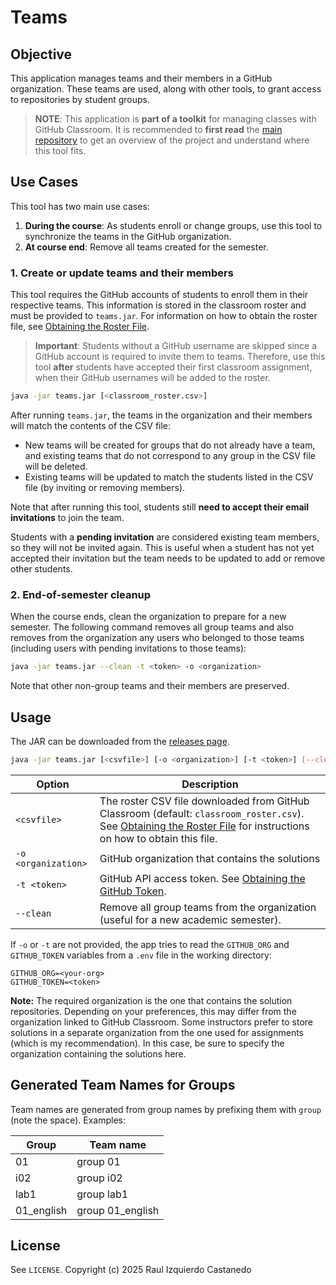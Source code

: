 # Teams

## Objective

This application manages teams and their members in a GitHub organization. These teams are used, along with other tools, to grant access to repositories by student groups.

> **NOTE**: This application is **part of a toolkit** for managing classes with GitHub Classroom. It is recommended to **first read** the [main repository](https://github.com/raul-izquierdo/classroom-tools) to get an overview of the project and understand where this tool fits.

## Use Cases

This tool has two main use cases:
1. **During the course**: As students enroll or change groups, use this tool to synchronize the teams in the GitHub organization.
2. **At course end**: Remove all teams created for the semester.

### 1. Create or update teams and their members

This tool requires the GitHub accounts of students to enroll them in their respective teams. This information is stored in the classroom roster and must be provided to `teams.jar`. For information on how to obtain the roster file, see [Obtaining the Roster File](https://github.com/raul-izquierdo/classroom-tools#obtaining-the-roster-file).

> **Important**: Students without a GitHub username are skipped since a GitHub account is required to invite them to teams. Therefore, use this tool **after** students have accepted their first classroom assignment, when their GitHub usernames will be added to the roster.

```bash
java -jar teams.jar [<classroom_roster.csv>]
```

After running `teams.jar`, the teams in the organization and their members will match the contents of the CSV file:
- New teams will be created for groups that do not already have a team, and existing teams that do not correspond to any group in the CSV file will be deleted.
- Existing teams will be updated to match the students listed in the CSV file (by inviting or removing members).

Note that after running this tool, students still **need to accept their email invitations** to join the team.

Students with a **pending invitation** are considered existing team members, so they will not be invited again. This is useful when a student has not yet accepted their invitation but the team needs to be updated to add or remove other students.

### 2. End-of-semester cleanup

When the course ends, clean the organization to prepare for a new semester. The following command removes all group teams and also removes from the organization any users who belonged to those teams (including users with pending invitations to those teams):

```bash
java -jar teams.jar --clean -t <token> -o <organization>
```

Note that other non-group teams and their members are preserved.


## Usage

The JAR can be downloaded from the [releases page](https://github.com/raul-izquierdo/teams/releases).

```bash
java -jar teams.jar [<csvfile>] [-o <organization>] [-t <token>] [--clean]
```

| Option              | Description                                                                                                                            |
| ------------------- | ------------------------------------------------------------------------------------------- |
| `<csvfile>`         | The roster CSV file downloaded from GitHub Classroom (default: `classroom_roster.csv`). See [Obtaining the Roster File](https://github.com/raul-izquierdo/classroom-tools#obtaining-the-roster-file) for instructions on how to obtain this file.                                                |
| `-o <organization>` | GitHub organization that contains the solutions                                                                                                              |
| `-t <token>`        | GitHub API access token. See [Obtaining the GitHub Token](https://github.com/raul-izquierdo/classroom-tools#obtaining-the-github-token).                                                                                                               |
| `--clean`           | Remove all group teams from the organization (useful for a new academic semester).                                                     |

If `-o` or `-t` are not provided, the app tries to read the `GITHUB_ORG` and `GITHUB_TOKEN` variables from a `.env` file in the working directory:
```dotenv
GITHUB_ORG=<your-org>
GITHUB_TOKEN=<token>
```

**Note:** The required organization is the one that contains the solution repositories. Depending on your preferences, this may differ from the organization linked to GitHub Classroom. Some instructors prefer to store solutions in a separate organization from the one used for assignments (which is my recommendation). In this case, be sure to specify the organization containing the solutions here.

## Generated Team Names for Groups

Team names are generated from group names by prefixing them with `group ` (note the space). Examples:

| Group      | Team name         |
|------------|-------------------|
| 01         | group 01          |
| i02        | group i02         |
| lab1       | group lab1        |
| 01_english | group 01_english  |


## License

See `LICENSE`.
Copyright (c) 2025 Raul Izquierdo Castanedo
